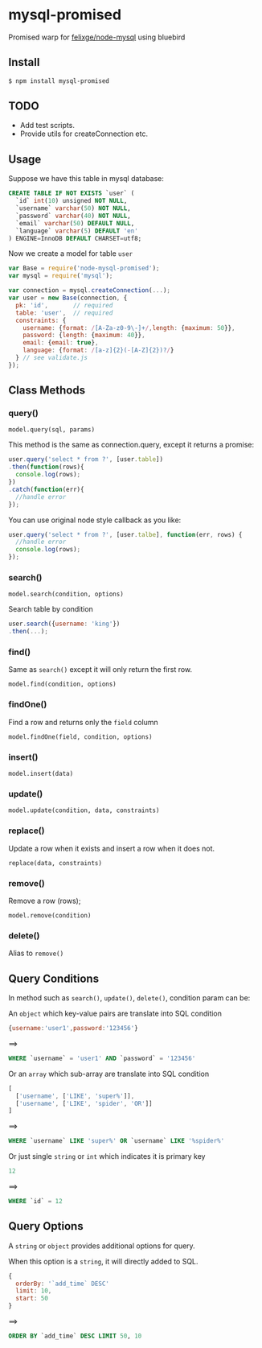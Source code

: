 # mysql-promised

Promised warp for [felixge/node-mysql](https://github.com/felixge/node-mysql)
using bluebird

## Install

```sh
$ npm install mysql-promised
```

## TODO

  * Add test scripts.
  * Provide utils for createConnection etc.

## Usage

Suppose we have this table in mysql database:

```sql
CREATE TABLE IF NOT EXISTS `user` (
  `id` int(10) unsigned NOT NULL,
  `username` varchar(50) NOT NULL,
  `password` varchar(40) NOT NULL,
  `email` varchar(50) DEFAULT NULL,
  `language` varchar(5) DEFAULT 'en'
) ENGINE=InnoDB DEFAULT CHARSET=utf8;
```

Now we create a model for table `user`

```js
var Base = require('node-mysql-promised');
var mysql = require('mysql');

var connection = mysql.createConnection(...);
var user = new Base(connection, {
  pk: 'id',       // required
  table: 'user',  // required
  constraints: {
    username: {format: /[A-Za-z0-9\-]+/,length: {maximum: 50}},
    password: {length: {maximum: 40}},
    email: {email: true},
    language: {format: /[a-z]{2}(-[A-Z]{2})?/}
  } // see validate.js
});
```

## Class Methods

### query()

`model.query(sql, params)`

This method is the same as connection.query, except it returns a promise:

```js
user.query('select * from ?', [user.table])
.then(function(rows){
  console.log(rows);
})
.catch(function(err){
  //handle error
});
```

You can use original node style callback as you like:

```js
user.query('select * from ?', [user.talbe], function(err, rows) {
  //handle error
  console.log(rows);
});
```

### search()

`model.search(condition, options)`

Search table by condition

```js
user.search({username: 'king'})
.then(...);
```

### find()

Same as `search()` except it will only return the first row.

`model.find(condition, options)`

### findOne()

Find a row and returns only the `field` column

`model.findOne(field, condition, options)`

### insert()

`model.insert(data)`

### update()

`model.update(condition, data, constraints)`

### replace()

Update a row when it exists and insert a row when it does not.

`replace(data, constraints)`

### remove()

Remove a row (rows);

`model.remove(condition)`

### delete()

Alias to `remove()`

## Query Conditions

In method such as `search()`, `update()`, `delete()`, condition param can be:

An `object` which key-value pairs are translate into SQL condition

```js
{username:'user1',password:'123456'}
```
==>

```sql
WHERE `username` = 'user1' AND `password` = '123456'
```

Or an `array` which sub-array are translate into SQL condition

```js
[
  ['username', ['LIKE', 'super%']],
  ['username', ['LIKE', 'spider', 'OR']]
]
```

==>

```sql
WHERE `username` LIKE 'super%' OR `username` LIKE '%spider%'
```

Or just single `string` or `int` which indicates it is primary key

```js
12
```

==>

```sql
WHERE `id` = 12
```

## Query Options

A `string` or `object` provides additional options for query.

When this option is a `string`, it will directly added to SQL.

```js
{
  orderBy: '`add_time` DESC'
  limit: 10,
  start: 50
}
```

==>

```sql
ORDER BY `add_time` DESC LIMIT 50, 10
```
